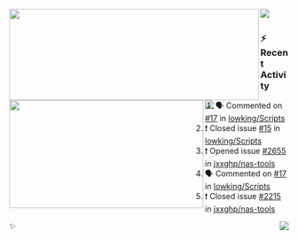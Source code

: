 <p>
  <p>
  <img align="left" width="450" height="165" src="https://github-readme-stats.vercel.app/api?username=lowking&bg_color=0D1116&theme=synthwave&show_icons=true&hide_border=true&line_height=20&title_color=4E7C65&icon_color=555&show_owner=true&text_color=777&count_private=true"/>
  </p>
  <p>
  <img align="left" width="350" height="195" src="https://github-readme-stats.vercel.app/api/top-langs/?layout=compact&username=lowking&bg_color=0D1116&theme=synthwave&show_icons=true&hide_border=true&line_height=20&title_color=4E7C65&icon_color=555&show_owner=true&text_color=777&hide&langs_count=4"/>
  </p>
  <p>
    <a align="left" href="https://t.me/Violettoy_bot"><img src="https://img.shields.io/badge/Telegram-%2352A4DB.svg?&style=social&logo=telegram&logoColor=white" /></a>&nbsp;&nbsp;
<!--     <img align="left" src="https://github.com/lowking/lowking/workflows/Waka%20Readme/badge.svg" />&nbsp;&nbsp; -->
    <img align="left" src="https://github.com/lowking/lowking/workflows/Activity%20Readme/badge.svg" />
  </p>
</p>

### :zap: Recent Activity

<!--START_SECTION:activity-->
1. 🗣 Commented on [#17](https://github.com/lowking/Scripts/issues/17) in [lowking/Scripts](https://github.com/lowking/Scripts)
2. ❗️ Closed issue [#15](https://github.com/lowking/Scripts/issues/15) in [lowking/Scripts](https://github.com/lowking/Scripts)
3. ❗️ Opened issue [#2655](https://github.com/jxxghp/nas-tools/issues/2655) in [jxxghp/nas-tools](https://github.com/jxxghp/nas-tools)
4. 🗣 Commented on [#17](https://github.com/lowking/Scripts/issues/17) in [lowking/Scripts](https://github.com/lowking/Scripts)
5. ❗️ Closed issue [#2215](https://github.com/jxxghp/nas-tools/issues/2215) in [jxxghp/nas-tools](https://github.com/jxxghp/nas-tools)
<!--END_SECTION:activity-->

✨<img align="right" src="http://profile-counter.glitch.me/lowking/count.svg"/>
